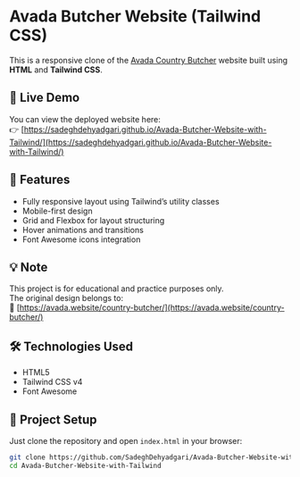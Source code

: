 # Avada Butcher Website (Tailwind CSS)

This is a responsive clone of the [Avada Country Butcher](https://avada.website/country-butcher/) website built using **HTML** and **Tailwind CSS**.

## 🔗 Live Demo

You can view the deployed website here:  
👉 [https://sadeghdehyadgari.github.io/Avada-Butcher-Website-with-Tailwind/](https://sadeghdehyadgari.github.io/Avada-Butcher-Website-with-Tailwind/)

## 📌 Features

- Fully responsive layout using Tailwind’s utility classes
- Mobile-first design
- Grid and Flexbox for layout structuring
- Hover animations and transitions
- Font Awesome icons integration

## 💡 Note

This project is for educational and practice purposes only.  
The original design belongs to:  
🔗 [https://avada.website/country-butcher/](https://avada.website/country-butcher/)

## 🛠 Technologies Used

- HTML5
- Tailwind CSS v4
- Font Awesome

## 📁 Project Setup

Just clone the repository and open `index.html` in your browser:

```bash
git clone https://github.com/SadeghDehyadgari/Avada-Butcher-Website-with-Tailwind.git
cd Avada-Butcher-Website-with-Tailwind
